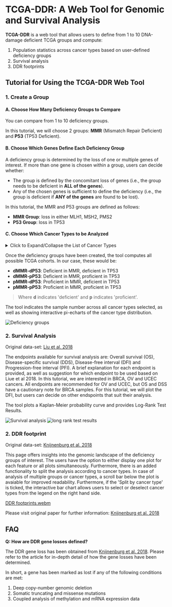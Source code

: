 # TCGA-DDR: A Web Tool for Genomic and Survival Analysis

**TCGA-DDR** is a web tool that allows users to define from 1 to 10 DNA-damage deficient TCGA groups and compute:

1. Population statistics across cancer types based on user-defined deficiency groups
2. Survival analysis
3. DDR footprints

## Tutorial for Using the TCGA-DDR Web Tool

### 1. Create a Group

#### A. Choose How Many Deficiency Groups to Compare
You can compare from 1 to 10 deficiency groups.

In this tutorial, we will choose 2 groups: **MMR** (Mismatch Repair Deficient) and **P53** (TP53 Deficient).

#### B. Choose Which Genes Define Each Deficiency Group
A deficiency group is determined by the loss of one or multiple genes of interest. If more than one gene is chosen within a group, users can decide whether:

- The group is defined by the concomitant loss of genes (i.e., the group needs to be deficient in **ALL of the genes**).
- Any of the chosen genes is sufficient to define the deficiency (i.e., the group is deficient if **ANY of the genes** are found to be lost).

In this tutorial, the MMR and P53 groups are defined as follows:

- **MMR Group**: loss in either MLH1, MSH2, PMS2
- **P53 Group**: loss in TP53

#### C. Choose Which Cancer Types to be Analyzed

<details>
  <summary>Click to Expand/Collapse the List of Cancer Types</summary>

| **Abbreviation** | **Cancer Type Full Name**                                             |
|------------------|------------------------------------------------------------------------|
| LAML             | Acute Myeloid Leukemia                                                |
| ACC              | Adrenocortical carcinoma                                              |
| BLCA             | Bladder Urothelial Carcinoma                                          |
| LGG              | Brain Lower Grade Glioma                                              |
| BRCA             | Breast invasive carcinoma                                             |
| CESC             | Cervical squamous cell carcinoma and endocervical adenocarcinoma      |
| CHOL             | Cholangiocarcinoma                                                    |
| LCML             | Chronic Myelogenous Leukemia                                          |
| COAD             | Colon adenocarcinoma                                                  |
| CNTL             | Controls                                                              |
| ESCA             | Esophageal carcinoma                                                  |
| FPPP             | FFPE Pilot Phase II                                                   |
| GBM              | Glioblastoma multiforme                                               |
| HNSC             | Head and Neck squamous cell carcinoma                                 |
| KICH             | Kidney Chromophobe                                                    |
| KIRC             | Kidney renal clear cell carcinoma                                     |
| KIRP             | Kidney renal papillary cell carcinoma                                 |
| LIHC             | Liver hepatocellular carcinoma                                        |
| LUAD             | Lung adenocarcinoma                                                   |
| LUSC             | Lung squamous cell carcinoma                                          |
| DLBC             | Lymphoid Neoplasm Diffuse Large B-cell Lymphoma                       |
| MESO             | Mesothelioma                                                          |
| MISC             | Miscellaneous                                                         |
| OV               | Ovarian serous cystadenocarcinoma                                     |
| PAAD             | Pancreatic adenocarcinoma                                             |
| PCPG             | Pheochromocytoma and Paraganglioma                                    |
| PRAD             | Prostate adenocarcinoma                                               |
| READ             | Rectum adenocarcinoma                                                 |
| SARC             | Sarcoma                                                               |
| SKCM             | Skin Cutaneous Melanoma                                               |
| STAD             | Stomach adenocarcinoma                                                |
| TGCT             | Testicular Germ Cell Tumors                                           |
| THYM             | Thymoma                                                               |
| THCA             | Thyroid carcinoma                                                     |
| UCS              | Uterine Carcinosarcoma                                                |
| UCEC             | Uterine Corpus Endometrial Carcinoma                                  |
| UVM              | Uveal Melanoma                                                        |

</details>

Once the deficiency groups have been created, the tool computes all possible TCGA cohorts. In our case, these would be:

- **dMMR-dP53**: Deficient in MMR, deficient in TP53
- **dMMR-pP53**: Deficient in MMR, proficient in TP53
- **pMMR-dP53**: Proficient in MMR, deficient in TP53
- **pMMR-pP53**: Proficient in MMR, proficient in TP53

> Where **d** indicates 'deficient' and **p** indicates 'proficient'.

The tool indicates the sample number across all cancer types selected, as well as showing interactive pi-echarts of the cancer type distribution. 

![Deficiency groups](https://github.com/user-attachments/assets/0a1130b7-fdcb-47e2-b0a2-894b3fa47186)


### 2. Survival Analysis
Original data-set: [Liu et al. 2018](https://doi.org/10.1016/j.cell.2018.02.052)

The endpoints available for survival analysis are: Overall survival (OS), Disease-specific survival (DDS), Disease-free interval (DFI) and Progression-free interval (PFI). A brief explanation for each endpoint is provided, as well as suggestion for which endpoint to be used based on Liue et al 2018. 
In this tutorial, we are interested in BRCA, OV and UCEC cancers. All endpoints are recommended for OV and UCEC, but OS and DSS have a cautionary note for BRCA samples. For this tutorial, we will plot the DFI, but users can decide on other endspoints that suit their analysis.

The tool plots a Kaplan-Meier probability curve and provides Log-Rank Test Results.

![Survival analysis](https://github.com/user-attachments/assets/614636ab-c76f-48fc-922b-84d777587e44)
![long rank test results](https://github.com/user-attachments/assets/b7f293b6-7a85-4577-a094-ed038e74f4f4)


### 2. DDR footprint
Original data-set: [Knijnenburg et al. 2018](https://doi.org/10.1016/j.celrep.2018.03.076)


This page offers insights into the genomic landscape of the deficiency groups of interest. The users have the option to either display one plot for each feature or all plots simultaneously. Furthermore, there is an added functionality to split the analysis according to cancer types. In case of analysis of multiple groups or cancer types, a scroll bar below the plot is avaiable for improved readability. Furthermore, if the 'Split by cancer type' is ticked, the interactive bar chart allows users to select or deselect cancer types from the legend on the right hand side. 

[DDR footprints.webm](https://github.com/user-attachments/assets/c7ba8969-7074-4769-9b21-c5a909d1609f)


Please visit original paper for further information: [Knijnenburg et al. 2018](https://doi.org/10.1016/j.celrep.2018.03.076)

## FAQ

**Q: How are DDR gene losses defined?**

The DDR gene loss has been obtained from [Knijnenburg et al. 2018](https://doi.org/10.1016/j.celrep.2018.03.076). Please refer to the article for in-depth detail of how the gene losses have been determined.

In short, a gene has been marked as lost if any of the following conditions are met:

1. Deep copy-number genomic deletion
2. Somatic truncating and missense mutations
3. Coupled analysis of methylation and mRNA expression data

